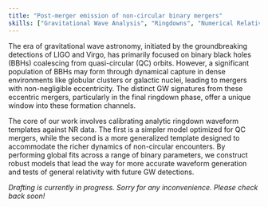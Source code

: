 ```yaml
---
title: "Post-merger emission of non-circular binary mergers"
skills: ["Gravitational Wave Analysis", "Ringdowns", "Numerical Relativity"]
---
```


The era of gravitational wave astronomy, initiated by the groundbreaking detections of LIGO and Virgo, has primarily focused on binary black holes (BBHs) coalescing from quasi-circular (QC) orbits. However, a significant population of BBHs may form through dynamical capture in dense environments like globular clusters or galactic nuclei, leading to mergers with non-negligible eccentricity. The distinct GW signatures from these eccentric mergers, particularly in the final ringdown phase, offer a unique window into these formation channels.

The core of our work involves calibrating analytic ringdown waveform templates against NR data. The first is a simpler model optimized for QC mergers, while the second is a more generalized template designed to accommodate the richer dynamics of non-circular encounters. By performing global fits across a range of binary parameters, we construct robust models that lead the way for more accurate waveform generation and tests of general relativity with future GW detections.

_Drafting is currently in progress. Sorry for any inconvenience. Please check back soon!_

